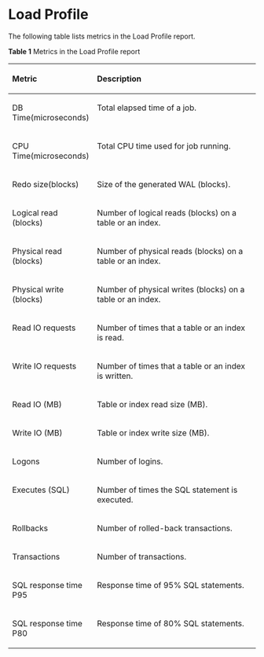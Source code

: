 # Load Profile<a name="EN-US_TOPIC_0000001215355218"></a>

The following table lists metrics in the Load Profile report.

**Table  1**  Metrics in the Load Profile report

<a name="table42308587231"></a>
<table><thead align="left"><tr id="row1023195813234"><th class="cellrowborder" valign="top" width="24.79%" id="mcps1.2.3.1.1"><p id="p8231958162311"><a name="p8231958162311"></a><a name="p8231958162311"></a>Metric</p>
</th>
<th class="cellrowborder" valign="top" width="75.21%" id="mcps1.2.3.1.2"><p id="p1923155815232"><a name="p1923155815232"></a><a name="p1923155815232"></a>Description</p>
</th>
</tr>
</thead>
<tbody><tr id="row623125811239"><td class="cellrowborder" valign="top" width="24.79%" headers="mcps1.2.3.1.1 "><p id="p166249373287"><a name="p166249373287"></a><a name="p166249373287"></a>DB Time(microseconds)</p>
</td>
<td class="cellrowborder" valign="top" width="75.21%" headers="mcps1.2.3.1.2 "><p id="p664062292"><a name="p664062292"></a><a name="p664062292"></a>Total elapsed time of a job.</p>
</td>
</tr>
<tr id="row123110587238"><td class="cellrowborder" valign="top" width="24.79%" headers="mcps1.2.3.1.1 "><p id="p96241372287"><a name="p96241372287"></a><a name="p96241372287"></a>CPU Time(microseconds)</p>
</td>
<td class="cellrowborder" valign="top" width="75.21%" headers="mcps1.2.3.1.2 "><p id="p106410614294"><a name="p106410614294"></a><a name="p106410614294"></a>Total CPU time used for job running.</p>
</td>
</tr>
<tr id="row1323111589238"><td class="cellrowborder" valign="top" width="24.79%" headers="mcps1.2.3.1.1 "><p id="p562413711286"><a name="p562413711286"></a><a name="p562413711286"></a>Redo size(blocks)</p>
</td>
<td class="cellrowborder" valign="top" width="75.21%" headers="mcps1.2.3.1.2 "><p id="p1964762291"><a name="p1964762291"></a><a name="p1964762291"></a>Size of the generated WAL (blocks).</p>
</td>
</tr>
<tr id="row20231155818239"><td class="cellrowborder" valign="top" width="24.79%" headers="mcps1.2.3.1.1 "><p id="p262463720289"><a name="p262463720289"></a><a name="p262463720289"></a>Logical read (blocks)</p>
</td>
<td class="cellrowborder" valign="top" width="75.21%" headers="mcps1.2.3.1.2 "><p id="p146476192919"><a name="p146476192919"></a><a name="p146476192919"></a>Number of logical reads (blocks) on a table or an index.</p>
</td>
</tr>
<tr id="row1523145815238"><td class="cellrowborder" valign="top" width="24.79%" headers="mcps1.2.3.1.1 "><p id="p5624123714282"><a name="p5624123714282"></a><a name="p5624123714282"></a>Physical read (blocks)</p>
</td>
<td class="cellrowborder" valign="top" width="75.21%" headers="mcps1.2.3.1.2 "><p id="p26415615298"><a name="p26415615298"></a><a name="p26415615298"></a>Number of physical reads (blocks) on a table or an index.</p>
</td>
</tr>
<tr id="row4231125862312"><td class="cellrowborder" valign="top" width="24.79%" headers="mcps1.2.3.1.1 "><p id="p13624237162815"><a name="p13624237162815"></a><a name="p13624237162815"></a>Physical write (blocks)</p>
</td>
<td class="cellrowborder" valign="top" width="75.21%" headers="mcps1.2.3.1.2 "><p id="p11641862291"><a name="p11641862291"></a><a name="p11641862291"></a>Number of physical writes (blocks) on a table or an index.</p>
</td>
</tr>
<tr id="row19231558172318"><td class="cellrowborder" valign="top" width="24.79%" headers="mcps1.2.3.1.1 "><p id="p20624103762812"><a name="p20624103762812"></a><a name="p20624103762812"></a>Read IO requests</p>
</td>
<td class="cellrowborder" valign="top" width="75.21%" headers="mcps1.2.3.1.2 "><p id="p5644652914"><a name="p5644652914"></a><a name="p5644652914"></a>Number of times that a table or an index is read.</p>
</td>
</tr>
<tr id="row1425411209253"><td class="cellrowborder" valign="top" width="24.79%" headers="mcps1.2.3.1.1 "><p id="p1662463732814"><a name="p1662463732814"></a><a name="p1662463732814"></a>Write IO requests</p>
</td>
<td class="cellrowborder" valign="top" width="75.21%" headers="mcps1.2.3.1.2 "><p id="p16412620291"><a name="p16412620291"></a><a name="p16412620291"></a>Number of times that a table or an index is written.</p>
</td>
</tr>
<tr id="row1483523102517"><td class="cellrowborder" valign="top" width="24.79%" headers="mcps1.2.3.1.1 "><p id="p1062443742816"><a name="p1062443742816"></a><a name="p1062443742816"></a>Read IO (MB)</p>
</td>
<td class="cellrowborder" valign="top" width="75.21%" headers="mcps1.2.3.1.2 "><p id="p4646619290"><a name="p4646619290"></a><a name="p4646619290"></a>Table or index read size (MB).</p>
</td>
</tr>
<tr id="row1395913276256"><td class="cellrowborder" valign="top" width="24.79%" headers="mcps1.2.3.1.1 "><p id="p146241737192814"><a name="p146241737192814"></a><a name="p146241737192814"></a>Write IO (MB)</p>
</td>
<td class="cellrowborder" valign="top" width="75.21%" headers="mcps1.2.3.1.2 "><p id="p8646602917"><a name="p8646602917"></a><a name="p8646602917"></a>Table or index write size (MB).</p>
</td>
</tr>
<tr id="row1119733002519"><td class="cellrowborder" valign="top" width="24.79%" headers="mcps1.2.3.1.1 "><p id="p3624123772816"><a name="p3624123772816"></a><a name="p3624123772816"></a>Logons</p>
</td>
<td class="cellrowborder" valign="top" width="75.21%" headers="mcps1.2.3.1.2 "><p id="p18648612291"><a name="p18648612291"></a><a name="p18648612291"></a>Number of logins.</p>
</td>
</tr>
<tr id="row3539163272511"><td class="cellrowborder" valign="top" width="24.79%" headers="mcps1.2.3.1.1 "><p id="p862420379283"><a name="p862420379283"></a><a name="p862420379283"></a>Executes (SQL)</p>
</td>
<td class="cellrowborder" valign="top" width="75.21%" headers="mcps1.2.3.1.2 "><p id="p86419612291"><a name="p86419612291"></a><a name="p86419612291"></a>Number of times the SQL statement is executed.</p>
</td>
</tr>
<tr id="row14673122518255"><td class="cellrowborder" valign="top" width="24.79%" headers="mcps1.2.3.1.1 "><p id="p186240374283"><a name="p186240374283"></a><a name="p186240374283"></a>Rollbacks</p>
</td>
<td class="cellrowborder" valign="top" width="75.21%" headers="mcps1.2.3.1.2 "><p id="p264166152916"><a name="p264166152916"></a><a name="p264166152916"></a>Number of rolled-back transactions.</p>
</td>
</tr>
<tr id="row879314172519"><td class="cellrowborder" valign="top" width="24.79%" headers="mcps1.2.3.1.1 "><p id="p1433134618283"><a name="p1433134618283"></a><a name="p1433134618283"></a>Transactions</p>
</td>
<td class="cellrowborder" valign="top" width="75.21%" headers="mcps1.2.3.1.2 "><p id="p1280795752816"><a name="p1280795752816"></a><a name="p1280795752816"></a>Number of transactions.</p>
</td>
</tr>
<tr id="row0875134313254"><td class="cellrowborder" valign="top" width="24.79%" headers="mcps1.2.3.1.1 "><p id="p15331144611285"><a name="p15331144611285"></a><a name="p15331144611285"></a>SQL response time P95</p>
</td>
<td class="cellrowborder" valign="top" width="75.21%" headers="mcps1.2.3.1.2 "><p id="p8807457132819"><a name="p8807457132819"></a><a name="p8807457132819"></a>Response time of 95% SQL statements.</p>
</td>
</tr>
<tr id="row198061645112515"><td class="cellrowborder" valign="top" width="24.79%" headers="mcps1.2.3.1.1 "><p id="p183318466284"><a name="p183318466284"></a><a name="p183318466284"></a>SQL response time P80</p>
</td>
<td class="cellrowborder" valign="top" width="75.21%" headers="mcps1.2.3.1.2 "><p id="p3807257162812"><a name="p3807257162812"></a><a name="p3807257162812"></a>Response time of 80% SQL statements.</p>
</td>
</tr>
</tbody>
</table>

